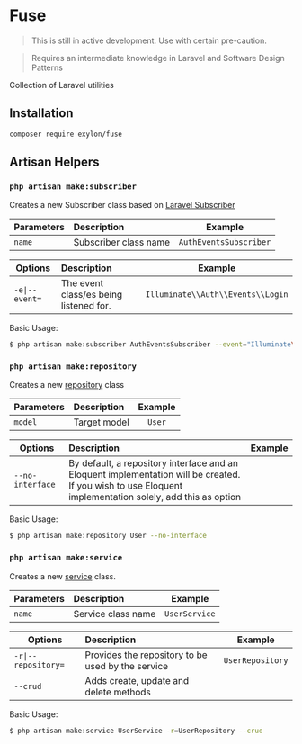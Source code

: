 # Fuse
> This is still in active development. Use with certain pre-caution.

> Requires an intermediate knowledge in Laravel and Software Design Patterns

Collection of Laravel utilities

## Installation
```bash
composer require exylon/fuse
```

## Artisan Helpers
### `php artisan make:subscriber`

Creates a new Subscriber class based on [Laravel Subscriber](https://laravel.com/docs/master/events#event-subscribers)

| Parameters                | Description                                | Example                           |
| ------------------------- |:-------------------------------------------| :--------------------------------:|
| `name`     | Subscriber class name     | `AuthEventsSubscriber` |

| Options                | Description                                | Example                           |
| ------------------------- | :------------------------------------------- | :--------------------------------:|
| <code>-e&#124;--event=</code>     | The event class/es being listened for.   | `Illuminate\\Auth\\Events\\Login` |

Basic Usage:

```bash
$ php artisan make:subscriber AuthEventsSubscriber --event="Illuminate\\Auth\\Events\\Login" --event="Illuminate\\Auth\\Events\\Logout" 
```


### `php artisan make:repository`

Creates a new [repository](https://martinfowler.com/eaaCatalog/repository.html) class

| Parameters                | Description                                | Example                           |
| ------------------------- | :-------------------------------------------| :--------------------------------:|
| `model`     |  Target model     | `User` |

| Options                | Description                                | Example                           |
| ------------------------- | :-------------------------------------------| :--------------------------------:|
| `--no-interface` | By default, a repository interface and an Eloquent implementation will be created. If you wish to use Eloquent implementation solely, add this as option |  |

Basic Usage:
```bash
$ php artisan make:repository User --no-interface 
```

### `php artisan make:service`

Creates a new [service](https://martinfowler.com/eaaCatalog/serviceLayer.html) class.

| Parameters                | Description                                | Example                           |
| ------------------------- | :-------------------------------------------| :--------------------------------:|
| `name`     |  Service class name     | `UserService` |

| Options                | Description                                | Example                           |
| ------------------------- |:-------------------------------------------| :--------------------------------:|
| <code>-r&#124;--repository=</code> | Provides the repository to be used by the service | `UserRepository` |
| `--crud` | Adds create, update and delete methods |  |

Basic Usage:
```bash
$ php artisan make:service UserService -r=UserRepository --crud
```
